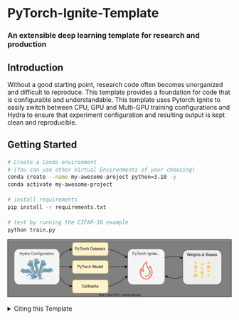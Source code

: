 # PyTorch-Ignite-Template
### An extensible deep learning template for research and production

## Introduction
Without a good starting point, research code often becomes unorganized and difficult to reproduce. This template provides a foundation for code that is configurable and understandable.
This template uses Pytorch Ignite to easily switch between CPU, GPU and Multi-GPU training configurations and Hydra to ensure that experiment configuration and resulting output is kept clean and reproducible.

## Getting Started
```bash
# Create a Conda environment
# (You can use other Virtual Environments of your choosing)
conda create --name my-awesome-project python=3.10 -y
conda activate my-awesome-project

# install requirements
pip install -r requirements.txt

# test by running the CIFAR-10 example
python train.py
```

![](https://github.com/Lune-AI/pytorch-ignite-template/blob/resources/ignite-diagram.svg)

<details>
<summary>Citing this Template</summary>
If you use this template in your research please use the following BibTeX entries to recognise not only us, but the brilliant minds at Hydra, PyTorch & Ignite

##### NN Template
```
@Misc{pytorch-ignite-template
  author =       {M. van Dijck},
  title =        {NN Template: An extensible deep learning template for research and production},
  year =         {2022},
  publisher =    {Github},
  journal =      {Github repository},
  howpublished = {\url{https://github.com/Lune-AI/ignite-hydra-template}}
}
```
##### Hydra
```
@Misc{Yadan2019Hydra,
  author =       {Omry Yadan},
  title =        {Hydra - A framework for elegantly configuring complex applications},
  howpublished = {Github},
  year =         {2019},
  url =          {https://github.com/facebookresearch/hydra}
}
```
##### PyTorch
```
@incollection{NEURIPS2019_9015,
title =     {PyTorch: An Imperative Style, High-Performance Deep Learning Library},
author =    {Paszke, Adam and Gross, Sam and Massa, Francisco and Lerer, Adam and Bradbury, James and Chanan, Gregory and Killeen, Trevor and Lin, Zeming and Gimelshein, Natalia and Antiga, Luca and Desmaison, Alban and Kopf, Andreas and Yang, Edward and DeVito, Zachary and Raison, Martin and Tejani, Alykhan and Chilamkurthy, Sasank and Steiner, Benoit and Fang, Lu and Bai, Junjie and Chintala, Soumith},
booktitle = {Advances in Neural Information Processing Systems 32},
editor =    {H. Wallach and H. Larochelle and A. Beygelzimer and F. d\textquotesingle Alch\'{e}-Buc and E. Fox and R. Garnett},
pages =     {8024--8035},
year =      {2019},
publisher = {Curran Associates, Inc.},
url =       {http://papers.neurips.cc/paper/9015-pytorch-an-imperative-style-high-performance-deep-learning-library.pdf}
}
```
##### Ignite
```
@misc{pytorch-ignite,
  author =       {V. Fomin and J. Anmol and S. Desroziers and J. Kriss and A. Tejani},
  title =        {High-level library to help with training neural networks in PyTorch},
  year =         {2020},
  publisher =    {GitHub},
  journal =      {GitHub repository},
  howpublished = {\url{https://github.com/pytorch/ignite}},
}
```
</details>